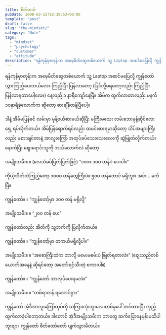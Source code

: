 ```yaml
---
title: စိတ်ဓာတ်
pubDate: 2008-03-15T10:38:53+00:00
template: "post"
draft: false
slug: "the-mindset/"
category: "Note"
tags:
  - "mindset"
  - "psychology"
  - "customer"
  - "attitude"
description: "ရန်ကုန်မှာတုန်းက အဖေ့မိတ်ဆွေတစ်ယောက် သူ့ Laptop အဆင်မပြေလို့ ကျွန်တော် သွားကြည့်ပေးတယ်လေ။ ကြည့်ပြီး ပြန်လာတော့ (ပြင်လို့မရတော့လည်း ကြည့်ပြီး ပြန်လာရတာပေါ့လေ။) နေ့လည် ၁ နာရီကျော်နေပြီ။ အိမ်က ထွက်လာတာလည်း မနက် ၁၀နာရီခွဲလောက်က ဆိုတော့ စားချိန်တန်ပြီပေါ့။"
---
```


ရန်ကုန်မှာတုန်းက အဖေ့မိတ်ဆွေတစ်ယောက် သူ့ Laptop အဆင်မပြေလို့ ကျွန်တော် သွားကြည့်ပေးတယ်လေ။ ကြည့်ပြီး ပြန်လာတော့ (ပြင်လို့မရတော့လည်း ကြည့်ပြီး ပြန်လာရတာပေါ့လေ။) နေ့လည် ၁ နာရီကျော်နေပြီ။ အိမ်က ထွက်လာတာလည်း မနက် ၁၀နာရီခွဲလောက်က ဆိုတော့ စားချိန်တန်ပြီပေါ့။

ဒါနဲ့ အိမ်မပြန်ခင် လမ်းမှာ မုန့်ဝယ်စားမယ်ဆိုပြီး မကြီးမသေး လမ်းဘေးမုန့်ဆိုင်လေးရှေ့ ရပ်လိုက်တယ်။ အိမ်ပြန်ရောက်ရင်လည်း ထမင်းစားရမှာဆိုတော့ သိပ်အများကြီးလည်း မစားချင်တာနဲ့ အာလူးကြော် အထုပ်ခပ်သေးသေးလေးကို ဆွဲဖြုတ်လိုက်တယ်။ နောက်ပြီး ဈေးရောင်းသူကို ဘယ်လောက်လဲ ဆိုတော့

အမျိုးသမီး။ ။ (လေသံခပ်ပြတ်ပြတ်ဖြင့်) “၁၀ဝ။ ၁၀ဝ တန်ပဲ ပေးပါ။”

ကိုယ့်အိတ်ထဲကြည့်တော့ ၁၀ဝ၀ တန်တွေကြီးပဲ။ ၅၀ဝ တန်တောင် မရှိဘူး။ အင်း&#8230; ခက်ပြီ။

ကျွန်တော်။ ။ “ကျွန်တော့်မှာ ၁၀ဝ တန် မရှိလို့”

အမျိုးသမီး။ ။ “၂၀ဝ တန် ပေး”

ကျွန်တော်လည်း အိတ်ကို သူ့ဘက်ကို ပြလိုက်တယ်။

ကျွန်တော်။ ။ “ကျွန်တော့်မှာ တကယ်မရှိလို့ပါ။”

အမျိုးသမီး။ ။ “အစောကြီးထဲက ဘာလို့ မမေးမစမ်းပဲ ဖြုတ်ရတာလဲ။” (ဈေးသည်တစ်ယောက်အနေနဲ့ ဆိုရင်တော့ အတော်ရင့်သီးတဲ့ စကားပါ။)

ကျွန်တော်။ ။ “ကျွန်တော် ဘာလုပ်ပေးရမလဲ။”

အမျိုးသမီး။ ။ “တစ်ရာတန် ရအောင်ရှာ။”

ကျွန်တော် အဲ့ဒီအာလူးကြော်ထုပ်ကို သကြားလုံးဘူးလေးတစ်ခုပေါ် တင်ထားပြီး လှည့်ထွက်လာခဲ့ပါတော့တယ်။ ဒါတောင် အဲ့ဒီအမျိုးသမီးက ဘာတွေ ဆက်ပြောနေမှန်းမသိပါဘူးဗျာ။ ကျွန်တော် စိတ်တော်တော် ပျက်သွားမိတယ်။
